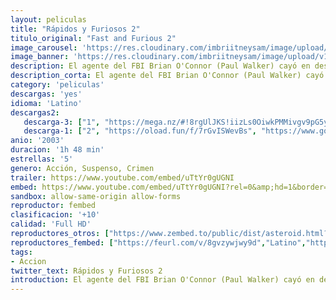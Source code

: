 ```yaml
---
layout: peliculas
title: "Rápidos y Furiosos 2"
titulo_original: "Fast and Furious 2"
image_carousel: 'https://res.cloudinary.com/imbriitneysam/image/upload/v1544048455/rapido2-poster-min.jpg'
image_banner: 'https://res.cloudinary.com/imbriitneysam/image/upload/v1544048457/rapido2-banner-min.jpg'
description: El agente del FBI Brian O'Connor (Paul Walker) cayó en desgracia al ver su lealtad puesta a prueba en su anterior trabajo el mundo de las carreras ilegales de Los Angeles. La decisión de O’Connor le permitió conservar su honor, pero le hizo perder su insignia y toda posibilidad de rehabilitarse.
description_corta: El agente del FBI Brian O'Connor (Paul Walker) cayó en desgracia al ver su lealtad puesta a prueba en su anterior trabajo el mundo de las carreras ilegales de Los Angeles. La decisión de O’Connor le permitió conservar su honor, pero le..
category: 'peliculas'
descargas: 'yes'
idioma: 'Latino'
descargas2:
   descarga-3: ["1", "https://mega.nz/#!8rgUlJKS!iizLs0OiwkPMMivgv9pG5yrU7oYV7sker6qoSJJjb-Y", "https://www.google.com/s2/favicons?domain=mega.nz","Mega","https://res.cloudinary.com/imbriitneysam/image/upload/v1541473684/mexico.png", "Latino", "Full HD"]
   descarga-1: ["2", "https://oload.fun/f/7rGvISWevBs", "https://www.google.com/s2/favicons?domain=openload.co","OpenLoad","https://res.cloudinary.com/imbriitneysam/image/upload/v1541473684/mexico.png", "Latino", "Full HD"]
anio: '2003'
duracion: '1h 48 min'
estrellas: '5'
genero: Acción, Suspenso, Crimen
trailer: https://www.youtube.com/embed/uTtYr0gUGNI
embed: https://www.youtube.com/embed/uTtYr0gUGNI?rel=0&amp;hd=1&border=0&wmode=opaque&enablejsapi=1&modestbranding=1&controls=1&showinfo=1
sandbox: allow-same-origin allow-forms
reproductor: fembed
clasificacion: '+10'
calidad: 'Full HD'
reproductores_otros: ["https://www.zembed.to/public/dist/asteroid.html?id=570076fdd5b7ba09f9abdcc50e82e389&title=2%20Fast%202%20Furious","Latino","https://gdriveplayer.me/embed2.php?link=jZ%252Fc9sVMPFXmMxql6EbCjg9eAONV3eQ3kKy96HDBORtsu9ql%252FKtpmWA%252BE%252FFVzxerqFn7mDiqwlNt%252BZKa3zdF5vLSRlSJe3xZM6zTbW55FsQioUrsA5dfvYH8r24%252BmiRPHEuB%252B2EaEzpJ2HAd0eZOqPxL6FStwyzAkblo%252Fd1YFQZkREr9XE%252FGLuHkq5qW%252BEwDCfurhOs9%252BMg1uD96Sy1c7U","Latino","https://gdriveplayer.me/embed2.php?link=BJ%252B5pHqpQOhtBFBLw1guewF3yQwFC9Z0D3XHqg%252B1UiU52KcN66NQiIL2gWnf6aXyj5E8UJjsaFEdDvhci83iqIF7nh3GqPcuJ8PC5BDvnUHeCu%252FfAYVf8FkmTZZJh%252FIwmP5r31yJdmPLG1PMuw7yM1y2CmB8%252BSuhWLMtJZgnIIjUNaBT%252FHvKyj4fS5T%252FRmuuY%253D","Latino","https://api.cuevana3.io/stream/index.php?file=ek5lbm9xYWNrS0xYMTZLa2xNbkdvY3ZTb3BtZng4TGp6ZFpobGFMUGtOelcwcUZmbWRIVzRkakVuS0JnbEplcG1KUnNZSlRTMGViVTBxZGdsdEhPb3NpY2dXU3RzWlR0MjV5c1lLRFNsUT09","Latino","https://mstream.space/oiv8ahufv0u1","Latino","https://mstream.space/d9ar5v3n1y34","Latino"]
reproductores_fembed: ["https://feurl.com/v/8gvzywjwy9d","Latino","https://feurl.com/v/7qo7x7wmwvg","Latino","https://feurl.com/v/5dj01udd83jd7n0","Latino"]
tags:
- Accion
twitter_text: Rápidos y Furiosos 2
introduction: El agente del FBI Brian O'Connor (Paul Walker) cayó en desgracia al ver su lealtad puesta a prueba en su anterior trabajo el mundo de las carreras ilegales de Los Angeles. La decisión de O’Connor le permitió conservar su honor, pero le
---
```












